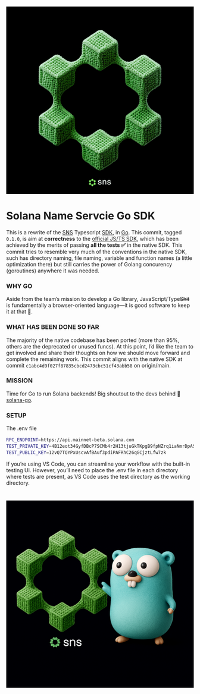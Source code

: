 ![SNS LOGO](./sns.png)

# Solana Name Servcie Go SDK

This is a rewrite of the [SNS](https://www.sns.id) Typescript [SDK](https://github.com/Bonfida/sns-sdk), in [Go](https://github.com/golang/go). This commit, tagged `0.1.0`, is aim at **correctness** to the [official JS/TS SDK](https://github.com/Bonfida/sns-sdk), which has been achieved by the merits of passing **all the tests ✅** in the native SDK. This commit tries to resemble very much of the conventions in the native SDK, such has directory naming, file naming, variable and function names (a little optimization there) but still carries the power of Golang concurency (goroutines) anywhere it was needed.

### WHY GO

Aside from the team’s mission to develop a Go library, JavaScript/Type~~Shit~~ is fundamentally a browser-oriented language—it is good software to keep it at that 🙂.


### WHAT HAS BEEN DONE SO FAR

The majority of the native codebase has been ported (more than 95%, others are the deprecated or unused funcs). At this point, I’d like the team to get involved and share their thoughts on how we should move forward and complete the remaining work. This commit aligns with the native SDK at commit `c1abc4d9f027f87835cbcd2473cbc51cf43abb58` on origin/main.

### MISSION

Time for Go to run Solana backends! Big shoutout to the devs behind 🍚 [solana-go](github.com/gagliardetto/solana-go").

### SETUP

The .env file

```bash
RPC_ENDPOINT=https://api.mainnet-beta.solana.com
TEST_PRIVATE_KEY=4B12eot34GyfDBcP7SCMb4r2H13tjuGkTKpgB9fpNZrq1iaNmrDpAS9xDDUVzoEiUjZiybFShX5UEhmhGWnFggj6
TEST_PUBLIC_KEY=12vQ7TQYPxUscvAfBAuf3pdiPAFRhC26qGCjztLfw7zk
```

If you’re using VS Code, you can streamline your workflow with the built-in testing UI. However, you’ll need to place the .env file in each directory where tests are present, as VS Code uses the test directory as the working directory.

# <img src="snsGoMascot.png">
